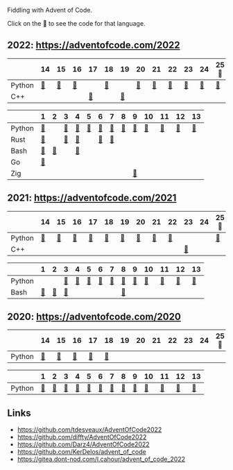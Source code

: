 Fiddling with Advent of Code.

Click on the 🌟 to see the code for that language.

## 2022: https://adventofcode.com/2022

|   | 14 | 15 | 16 | 17 | 18 | 19 | 20 | 21 | 22 | 23 | 24 | 25🎅 |
|---|----|----|----|----|----|----|----|----|----|----|----|----|
| Python | [🌟](/2022/14/solution.py) | [🌟](/2022/15/solution.py) | [🌟](/2022/16/solution.py) | | [🌟](/2022/18/solution.py) | | [🌟](/2022/20/solution.py) | [🌟](/2022/21/solution.py) | [🌟](/2022/22/solution.py) | [🌟](/2022/23/solution.py) | [🌟](/2022/24/solution.py) | [🌟](/2022/25/solution.py) |
| C++ | | | | [🌟](/2022/17/solution.cpp) | | [🌟](/2022/19/solution.cpp) | | | | | | |

|   | 1 | 2 | 3 | 4 | 5 | 6 | 7 | 8 | 9 | 10 | 11 | 12 | 13 |
|---|---|---|---|---|---|---|---|---|---|----|----|----|----|
| Python | [🌟](/2022/01/solution.py) | | [🌟](/2022/03/solution.py) | [🌟](/2022/04/solution.py) | [🌟](/2022/05/solution.py) | [🌟](/2022/06/solution.py) | [🌟](/2022/07/solution.py) | [🌟](/2022/08/solution.py) | [🌟](/2022/09/solution.py) | [🌟](/2022/10/solution.py) | [🌟](/2022/11/solution.py) | [🌟](/2022/12/solution.py) | [🌟](/2022/13/solution.py) |
| Rust | [🌟](/2022/01/solution.rs) | | [🌟](/2022/03/solution.rs) | [🌟](/2022/04/solution.rs) | | [🌟](/2022/06/solution.rs) | [🌟](/2022/07/solution.rs) | | | | | | |
| Bash | [🌟](/2022/01/solution.sh) | [🌟](/2022/02/solution.sh) | | [🌟](/2022/04/solution.sh) | | | | | | | | | |
| Go | [🌟](/2022/01/solution.go) | | | | | | | | | | | | |
| Zig | | | | | | | | | [🌟](/2022/09/solution.zig) | | | | |

## 2021: https://adventofcode.com/2021

|   | 14 | 15 | 16 | 17 | 18 | 19 | 20 | 21 | 22 | 23 | 24 | 25🎅 |
|---|----|----|----|----|----|----|----|----|----|----|----|----|
| Python | [🌟](/2021/14/solution.py) | [🌟](/2021/15/solution.py) | [🌟](/2021/16/solution.py) | [🌟](/2021/17/solution.py) | [🌟](/2021/18/solution.py) | [🌟](/2021/19/solution.py) | [🌟](/2021/20/solution.py) | [🌟](/2021/21/solution.py) | [🌟](/2021/22/solution.py) | | | [🌟](/2021/25/solution.py) |
| C++ | | | | | | | | | | [🌟](/2022/23/solution.cpp) | | |

|   | 1 | 2 | 3 | 4 | 5 | 6 | 7 | 8 | 9 | 10 | 11 | 12 | 13 |
|---|---|---|---|---|---|---|---|---|---|----|----|----|----|
| Python | | | [🌟](/2021/03/solution.py) | [🌟](/2021/04/solution.py) | [🌟](/2021/05/solution.py) | [🌟](/2021/06/solution.py) | [🌟](/2021/07/solution.py) | [🌟](/2021/08/solution.py) | [🌟](/2021/09/solution.py) | [🌟](/2021/10/solution.py) | [🌟](/2021/11/solution.py) | [🌟](/2021/12/solution.py) | [🌟](/2021/13/solution.py) |
| Bash | [🌟](/2021/01/solution.sh) | [🌟](/2021/02/solution.sh) | [🌟](/2021/03/solution.sh) | | | | | [🌟](/2021/08/solution.sh) | | | | | |

## 2020: https://adventofcode.com/2020

|   | 14 | 15 | 16 | 17 | 18 | 19 | 20 | 21 | 22 | 23 | 24 | 25🎅 |
|---|----|----|----|----|----|----|----|----|----|----|----|----|
| Python | [🌟](/2020/14/solution.py) | [🌟](/2020/15/solution.py) | [🌟](/2020/16/solution.py) | [🌟](/2020/17/solution.py) | [🌟](/2020/18/solution.py) | | | | | | | |

|   | 1 | 2 | 3 | 4 | 5 | 6 | 7 | 8 | 9 | 10 | 11 | 12 | 13 |
|---|---|---|---|---|---|---|---|---|---|----|----|----|----|
| Python | [🌟](/2020/01/solution.py) | [🌟](/2020/02/solution.py) | [🌟](/2020/03/solution.py) | [🌟](/2020/04/solution.py) | [🌟](/2020/05/solution.py) | [🌟](/2020/06/solution.py) | [🌟](/2020/07/solution.py) | [🌟](/2020/08/solution.py) | [🌟](/2020/09/solution.py) | [🌟](/2020/10/solution.py) | [🌟](/2020/11/solution.py) | [🌟](/2020/12/solution.py) | [🌟](/2020/13/solution.py) |

## Links

 * https://github.com/tdesveaux/AdventOfCode2022
 * https://github.com/diffty/AdventOfCode2022
 * https://github.com/Darz4/AdventOfCode2022
 * https://github.com/KerDelos/advent_of_code
 * https://gitea.dont-nod.com/l.cahour/advent_of_code_2022

